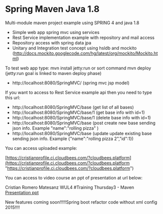 Spring Maven Java 1.8
=======================

Multi-module maven project example using SPRING 4 and java 1.8

- Simple web app spring mvc using services
- Rest Service implementation example with repository and mail access
- Repository access with spring data jpa
- Unitary and Integration test concept using hsldb and mockito (http://docs.mockito.googlecode.com/hg/latest/org/mockito/Mockito.html)

To test web app type:  mvn install jetty:run or sort command mvn deploy (jetty:run goal is linked to maven deploy phase)

- http://localhost:8080/SpringMVC/   (spring mvc jsp model)

If you want to access to Rest Service example api then you need to type this url:

- http://localhost:8080/SpringMVC/base (get list of all bases)
- http://localhost:8080/SpringMVC/base/1 (get base info with id=1)
- http://localhost:8080/SpringMVC/base/1 (delete base info with id=1)
- http://localhost:8080/SpringMVC/base (post create new base sending json info. Example "name":"rolling pizza" )
- http://localhost:8080/SpringMVC/base (update update existing base sending json info. Example {"name":"rolling pizza 2","id":1})

You can access uploaded example:


 [https://cristianprofile.ci.cloudbees.com/?cloudbees.platform](https://cristianprofile.ci.cloudbees.com/?cloudbees.platform "https://cristianprofile.ci.cloudbees.com/?cloudbees.platform")

You can access to video course an ppt of presentation at url below:

Cristian Romero Matesanz WUL4 #Training Thursday3 - Maven [Presentation ppt](http://www.slideshare.net/cristianromeromatesanz/maven-31576343 "Cristian Romero Matesanz WUL4 #Training Thursday3 - Maven")

New features coming soon!!!!!Spring boot refactor code without xml config 2015!!!!
